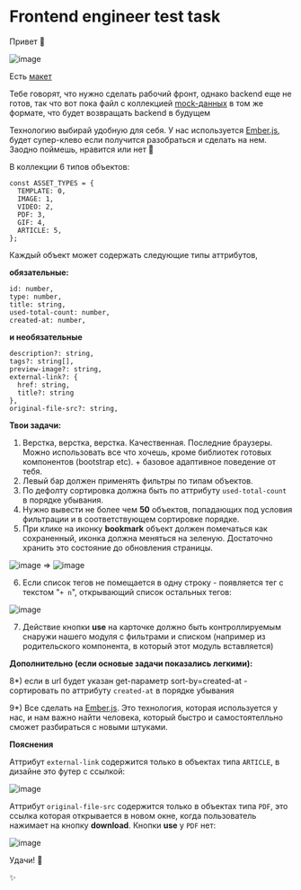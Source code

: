 # Frontend engineer test task

Привет 👋

![image](https://user-images.githubusercontent.com/22681040/112503899-faa8af80-8d93-11eb-8116-1c489ce3b3b9.png)

Есть [макет](https://www.figma.com/file/rSNDLhhKThudpihM02ROGq/%5BAllright%5D-Test-Task)

Тебе говорят, что нужно сделать рабочий фронт, однако backend еще не готов, так что вот пока файл с коллекцией [mock-данных](https://gist.github.com/mabab/811f682604138a3cc95a44096009cc72) в том же формате, что будет возвращать backend в будущем

Технологию выбирай удобную для себя. У нас используется [Ember.js](https://emberjs.com/), будет супер-клево если получится разобраться и сделать на нем. Заодно поймешь, нравится или нет 🙂

В коллекции 6 типов объектов:

```
const ASSET_TYPES = {
  TEMPLATE: 0,
  IMAGE: 1,
  VIDEO: 2,
  PDF: 3,
  GIF: 4,
  ARTICLE: 5,
};
```

Каждый объект может содержать следующие типы аттрибутов,

**обязательные:**

```
id: number,
type: number,
title: string,
used-total-count: number,
created-at: number,
```
**и необязательные**

```
description?: string,
tags?: string[],
preview-image?: string,
external-link?: { 
  href: string, 
  title?: string 
},
original-file-src?: string,
```

**Твои задачи:**

1) Верстка, верстка, верстка. Качественная. Последние браузеры. Можно использовать все что хочешь, кроме библиотек готовых компонентов (bootstrap etc). + базовое адаптивное поведение от тебя.
2) Левый бар должен применять фильтры по типам объектов.
3) По дефолту сортировка должна быть по аттрибуту `used-total-count` в порядке убывания.
4) Нужно вывести не более чем **50** объектов, попадающих под условия фильтрации и в соответствующем сортировке порядке.
5) При клике на иконку **bookmark** объект должен помечаться как сохраненный, иконка должна меняться на зеленую. Достаточно хранить это состояние до обновления страницы.

![image](https://user-images.githubusercontent.com/22681040/112619215-b79c1a00-8e2f-11eb-9788-88c90c6da57e.png)
 => ![image](https://user-images.githubusercontent.com/22681040/112619263-c7b3f980-8e2f-11eb-8fec-91d50c8b0495.png)

6) Если список тегов не помещается в одну строку - появляется тег с текстом "`+ n`", открывающий список остальных тегов: 

![image](https://user-images.githubusercontent.com/22681040/112619170-ae12b200-8e2f-11eb-956d-020e5f2c4e27.png)

7) Действие кнопки **use** на карточке должно быть контроллируемым снаружи нашего модуля с фильтрами и списком (например из родительского компонента, в который этот модуль вставляется)


**Дополнительно (если основые задачи показались легкими):**

8*) если в url будет указан get-параметр sort-by=created-at - сортировать по аттрибуту `created-at` в порядке убывания

9*) Все сделать на [Ember.js](https://emberjs.com/). Это технология, которая используется у нас, и нам важно найти человека, который быстро и самостоятелльно сможет разбираться с новыми штуками.

**Пояснения**

Аттрибут `external-link` содержится только в объектах типа `ARTICLE`, в дизайне это футер с ссылкой:

![image](https://user-images.githubusercontent.com/22681040/112619096-91767a00-8e2f-11eb-83ef-c1aecd100ed6.png)



Аттрибут `original-file-src` содержится только в объектах типа `PDF`, это ссылка которая открывается в новом окне, когда пользователь нажимает на кнопку **download**. Кнопки **use** у `PDF` нет:

![image](https://user-images.githubusercontent.com/22681040/112619124-9f2bff80-8e2f-11eb-9548-b0d51678db42.png)


Удачи! 💪

✨
